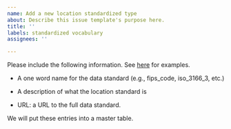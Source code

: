 ```yaml
---
name: Add a new location standardized type
about: Describe this issue template's purpose here.
title: ''
labels: standardized vocabulary
assignees: ''

---
```


Please include the following information. See [here](https://covid19r.github.io/documentation/standardized-vocabulary.html#current-location-standardized-types) for examples.

- A one word name for the data standard (e.g., fips_code, iso_3166_3, etc.)

- A description of what the location standard is

- URL: a URL to the full data standard.

We will put these entries into a master table.

